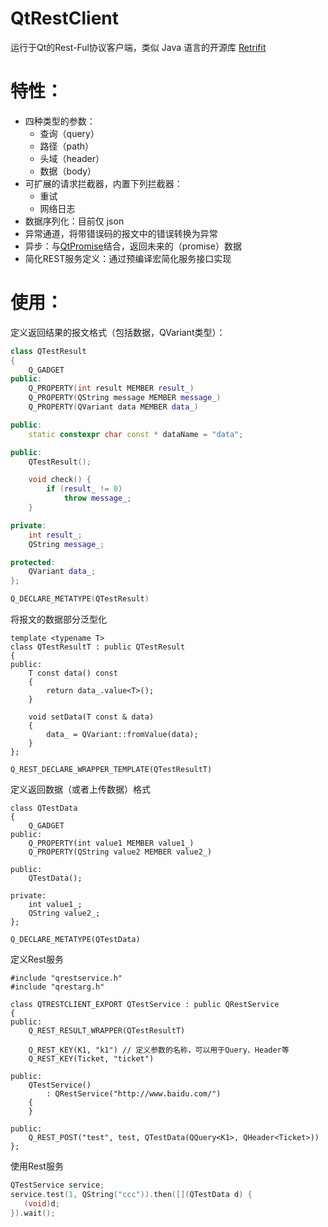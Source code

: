 # QtRestClient
运行于Qt的Rest-Ful协议客户端，类似 Java 语言的开源库 [Retrifit](https://github.com/square/retrofit)

# 特性：
+ 四种类型的参数：
   + 查询（query）
   + 路径（path）
   + 头域（header）
   + 数据（body）
+ 可扩展的请求拦截器，内置下列拦截器：
   + 重试
   + 网络日志
+ 数据序列化：目前仅 json
+ 异常通道，将带错误码的报文中的错误转换为异常
+ 异步：与[QtPromise](https://github.com/simonbrunel/qtpromise)结合，返回未来的（promise）数据
+ 简化REST服务定义：通过预编译宏简化服务接口实现

# 使用：
定义返回结果的报文格式（包括数据，QVariant类型）：
```cpp
class QTestResult
{
    Q_GADGET
public:
    Q_PROPERTY(int result MEMBER result_)
    Q_PROPERTY(QString message MEMBER message_)
    Q_PROPERTY(QVariant data MEMBER data_)

public:
    static constexpr char const * dataName = "data";

public:
    QTestResult();

    void check() {
        if (result_ != 0)
            throw message_;
    }

private:
    int result_;
    QString message_;

protected:
    QVariant data_;
};

Q_DECLARE_METATYPE(QTestResult)
```
将报文的数据部分泛型化
```
template <typename T>
class QTestResultT : public QTestResult
{
public:
    T const data() const
    {
        return data_.value<T>();
    }

    void setData(T const & data)
    {
        data_ = QVariant::fromValue(data);
    }
};

Q_REST_DECLARE_WRAPPER_TEMPLATE(QTestResultT)
```
定义返回数据（或者上传数据）格式
```
class QTestData
{
    Q_GADGET
public:
    Q_PROPERTY(int value1 MEMBER value1_)
    Q_PROPERTY(QString value2 MEMBER value2_)

public:
    QTestData();

private:
    int value1_;
    QString value2_;
};

Q_DECLARE_METATYPE(QTestData)
```
定义Rest服务
```
#include "qrestservice.h"
#include "qrestarg.h"

class QTRESTCLIENT_EXPORT QTestService : public QRestService
{
public:
    Q_REST_RESULT_WRAPPER(QTestResultT)

    Q_REST_KEY(K1, "k1") // 定义参数的名称，可以用于Query、Header等
    Q_REST_KEY(Ticket, "ticket")

public:
    QTestService()
        : QRestService("http://www.baidu.com/")
    {
    }

public:
    Q_REST_POST("test", test, QTestData(QQuery<K1>, QHeader<Ticket>))
};
```
使用Rest服务
```cpp
QTestService service;
service.test(1, QString("ccc")).then([](QTestData d) {
   (void)d;
}).wait();
```
